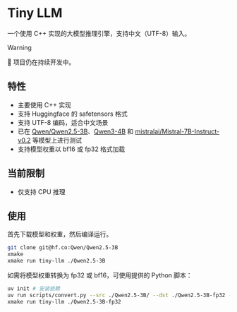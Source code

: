 # Tiny LLM

一个使用 C++ 实现的大模型推理引擎，支持中文（UTF-8）输入。

> [!WARNING]
> 🚧 项目仍在持续开发中。

## 特性

- 主要使用 C++ 实现
- 支持 Huggingface 的 safetensors 格式
- 支持 UTF-8 编码，适合中文场景
- 已在 [Qwen/Qwen2.5-3B](https://huggingface.co/mistralai/Mistral-7B-Instruct-v0.2/)、[Qwen3-4B](https://huggingface.co/Qwen/Qwen2.5-3B/) 和 [mistralai/Mistral-7B-Instruct-v0.2](https://huggingface.co/mistralai/Mistral-7B-Instruct-v0.2) 等模型上进行测试
- 支持模型权重以 bf16 或 fp32 格式加载

## 当前限制

- 仅支持 CPU 推理

## 使用

首先下载模型和权重，然后编译运行。

```bash
git clone git@hf.co:Qwen/Qwen2.5-3B
xmake
xmake run tiny-llm ./Qwen2.5-3B
```

如需将模型权重转换为 fp32 或 bf16，可使用提供的 Python 脚本：

```bash
uv init # 安装依赖
uv run scripts/convert.py --src ./Qwen2.5-3B/ --dst ./Qwen2.5-3B-fp32 --dtype fp32
xmake run tiny-llm ./Qwen2.5-3B-fp32
```
